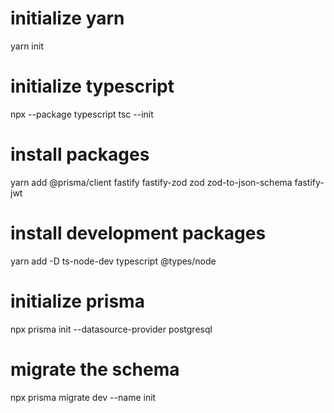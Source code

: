 # initialize yarn
yarn init

# initialize typescript
npx --package typescript tsc --init

# install packages
yarn add @prisma/client fastify fastify-zod zod zod-to-json-schema fastify-jwt

# install development packages
yarn add -D ts-node-dev typescript @types/node

# initialize prisma
npx prisma init --datasource-provider postgresql

# migrate the schema
npx prisma migrate dev --name init